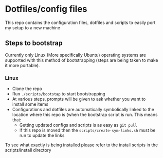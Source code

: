 # Dotfiles/config files
This repo contains the configuration files, dotfiles and scripts to easily port
my setup to a new machine

## Steps to bootstrap
Currently only Linux (More specifically Ubuntu) operating systems are supported 
with this method of bootstrapping (steps are being taken to make it more 
portable).

### Linux
- Clone the repo
- Run `./scripts/bootstap` to start bootstrapping
- At various steps, prompts will be given to ask whether you want to install 
some items
- Configurations and dotfiles are automatically symbolically linked to the 
location where this repo is (when the bootstrap script is run. This means that:
    - Getting updated configs and scripts is as easy as `git pull`
    - If this repo is moved then the `scripts/create-sym-links.sh` must be run to 
    update the links

To see what exactly is being installed please refer to the install scripts in 
the scripts/install directory

